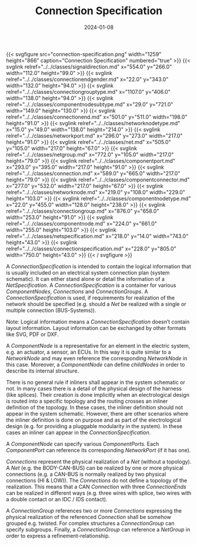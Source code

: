 ﻿---
title: Connection Specification
toc: false
type: specs
layout: diagram
date: "2024-01-08"
draft: false
specification: VEC
version: 2.1.0
documentType: "Recommendation"
elementType: Diagram
classes:
  - SignalDirection
  - ConnectionEndGender
  - ConnectionGroupType
  - ComponentNodeSubType
  - ConnectionEnd
  - NetworkNodeType
  - NetworkPort
  - Net
  - NetGroup
  - ComponentPort
  - Connection
  - ComponentConnector
  - NetworkNode
  - ComponentNodeType
  - ConnectionGroup
  - ComponentNode
  - NetSpecification
  - ConnectionSpecification
menu:
  VEC-2.1.0:    
    parent: connectivity
    identifier: connectivity/connection-specification
    weight: 1010004 

# Prev/next pager order (if `docs_section_pager` enabled in `params.toml`)
weight: 1010004
---
{{< svgfigure src="connection-specification.png" width="1259" height="866" caption="Connection Specification" numbered="true" >}}
  {{< svglink relref="../../classes/signaldirection.md" x="554.0" y="266.0" width="112.0" height="99.0" >}}
  {{< svglink relref="../../classes/connectionendgender.md" x="22.0" y="343.0" width="132.0" height="94.0" >}}
  {{< svglink relref="../../classes/connectiongrouptype.md" x="1107.0" y="406.0" width="138.0" height="94.0" >}}
  {{< svglink relref="../../classes/componentnodesubtype.md" x="29.0" y="721.0" width="149.0" height="130.0" >}}
  {{< svglink relref="../../classes/connectionend.md" x="501.0" y="511.0" width="198.0" height="91.0" >}}
  {{< svglink relref="../../classes/networknodetype.md" x="15.0" y="49.0" width="138.0" height="214.0" >}}
  {{< svglink relref="../../classes/networkport.md" x="296.0" y="273.0" width="217.0" height="91.0" >}}
  {{< svglink relref="../../classes/net.md" x="505.0" y="105.0" width="217.0" height="67.0" >}}
  {{< svglink relref="../../classes/netgroup.md" x="772.0" y="105.0" width="217.0" height="79.0" >}}
  {{< svglink relref="../../classes/componentport.md" x="293.0" y="395.0" width="217.0" height="91.0" >}}
  {{< svglink relref="../../classes/connection.md" x="589.0" y="665.0" width="217.0" height="79.0" >}}
  {{< svglink relref="../../classes/componentconnector.md" x="277.0" y="532.0" width="217.0" height="67.0" >}}
  {{< svglink relref="../../classes/networknode.md" x="219.0" y="108.0" width="229.0" height="103.0" >}}
  {{< svglink relref="../../classes/componentnodetype.md" x="22.0" y="455.0" width="128.0" height="238.0" >}}
  {{< svglink relref="../../classes/connectiongroup.md" x="876.0" y="658.0" width="253.0" height="91.0" >}}
  {{< svglink relref="../../classes/componentnode.md" x="224.0" y="661.0" width="255.0" height="103.0" >}}
  {{< svglink relref="../../classes/netspecification.md" x="218.0" y="14.0" width="743.0" height="43.0" >}}
  {{< svglink relref="../../classes/connectionspecification.md" x="228.0" y="805.0" width="750.0" height="43.0" >}}
{{< / svgfigure >}}
<p> A <i>ConnectionSpecification</i> is intended to contain the logical information that is usually included on an electrical system connection plan (system schematic). It can either stand alone or detail the information of a <i>NetSpecification</i>. A <i>ConnectionSpecification</i> is a container for various <i>ComponentNodes</i>, <i>Connections</i> and <i>ConnectionGroups</i>. A <i>ConnectionSpecification</i> is used, if requirements for realization of the network should be specified&#160;(e.g. should a <i>Net</i> be realized with a single or multiple connection (BUS-Systems)).      </p>      <p> Note: Logical information means a <i>ConnectionSpecification</i> doesn&rsquo;t contain layout information. Layout information can be exchanged by other formats like SVG, PDF or DXF.      </p>      <p> A <i>ComponentNode</i> is a representative for an element in the electric system, e.g. an actuator, a sensor, an ECUs. In this way it is quite similar to a <i>NetworkNode</i> and may even reference the corresponding <i>NetworkNode</i> in this case. Moreover, a <i>ComponentNode</i> can define <i>childNodes</i> in order to describe its internal structure.      </p>      <p> There is no general rule if inliners shall appear in the system schematic or not. In many cases there is a detail of the physical design of the harness (like splices). Their creation is done implicitly when an electrological design is routed into a specific topology and the routing crosses an inliner definition of the topology. In these cases, the inliner definition should not appear in the system schematic. However, there are other scenarios where the inliner definition is done on purpose and as part of the electrological design (e.g. for providing a pluggable modularity in the system).&#160;In these cases an inliner can appear in the <i>ConnectionSpecification</i>.      </p>      <p> A <i>ComponentNode</i> can specify various <i>ComponentPorts</i>. Each <i>ComponentPort </i>can reference its corresponding <i>NetworkPort</i> (if it has one).      </p>      <p> <i>Connections</i> represent the physical realization of a <i>Net </i>(without a topology). A <i>Net</i> (e.g. the BODY-CAN-BUS) can be realized by one or more physical connections (e.g. a&#160;CAN-BUS&#160;is normally realized by two physical connections (HI&#160;&amp;&#160;LOW)). The <i>Connections</i> do not define a topology of the realization. This means that a CAN <i>Connection</i> with three <i>ConnectionEnds</i> can be realized in different ways (e.g. three wires with splice, two wires with a double contact or an IDC&#160;/&#160;IDS contact).      </p>      <p> A <i>ConnectionGroup</i> references two or more <i>Connections</i> expressing the physical realization of the referenced <i>Connection</i> shall be somehow grouped e.g. twisted. For complex structures a <i>ConnectionGroup</i> can specify subgroups. Finally, a <i>ConnectionGroup</i> can reference a <i>NetGroup</i> in order to express a refinement-relationship.      </p>